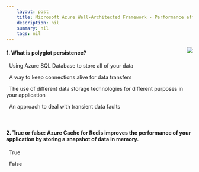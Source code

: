 ```yaml
---
    layout: post
    title: Microsoft Azure Well-Architected Framework - Performance efficiency - Optimize storage performance
    description: nil
    summary: nil
    tags: nil
---
```



 <a target="_blank" href="https://docs.microsoft.com/en-us/learn/modules/azure-well-architected-performance-efficiency/4-optimize-storage-performance/"><i class="fas fa-external-link-alt"></i> </a>
 <img align="right" src="https://docs.microsoft.com/en-us/learn/achievements/azure-well-architected-performance-efficiency.svg">
####  1. What is polyglot persistence?


<i class='far fa-square'></i> &nbsp;&nbsp;Using Azure SQL Database to store all of your data

<i class='far fa-square'></i> &nbsp;&nbsp;A way to keep connections alive for data transfers

<i class='fas fa-check-square' style='color: Dodgerblue;'></i> &nbsp;&nbsp;The use of different data storage technologies for different purposes in your application

<i class='far fa-square'></i> &nbsp;&nbsp;An approach to deal with transient data faults
<br />
<br />
<br />

####  2. True or false: Azure Cache for Redis improves the performance of your application by storing a snapshot of data in memory.


<i class='fas fa-check-square' style='color: Dodgerblue;'></i> &nbsp;&nbsp;True

<i class='far fa-square'></i> &nbsp;&nbsp;False
<br />
<br />
<br />
